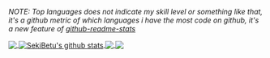 *NOTE: Top languages does not indicate my skill level or something like that, it's a github metric of which languages i have the most code on github, it's a new feature of [github-readme-stats](https://github.com/anuraghazra/github-readme-stats)*

<a href="https://sekibetu.github.io/">
  <img align="center" src="https://github-readme-stats.vercel.app/api/top-langs/?username=SekiBetu&theme=radical" />
</a>
<a href="https://sekibetu.github.io/">
  <img align="center" src="https://github-readme-stats.vercel.app/api?username=SekiBetu&show_icons=true&theme=radical&line_height=27" alt="SekiBetu's github stats" />
</a>

<a href="https://github.com/tangx/Stop-Ask-Questions-The-Stupid-Ways">
  <img align="center" src="https://github-readme-stats.vercel.app/api/pin/?username=tangx&repo=Stop-Ask-Questions-The-Stupid-Ways&theme=radical" />
</a>    
<a href="https://github.com/ryanhanwu/How-To-Ask-Questions-The-Smart-Way">
  <img align="center" src="https://github-readme-stats.anuraghazra1.vercel.app/api/pin/?username=ryanhanwu&repo=How-To-Ask-Questions-The-Smart-Way&theme=radical" />
</a>
